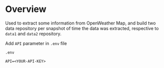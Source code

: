 # Overview

Used to extract some information from OpenWeather Map, and build two data repository per snapshot of time the data was extracted, respective to `data1` and `data2` repository.

Add `API` parameter in `.env` file

`.env`

```
API=<YOUR-API-KEY>
```